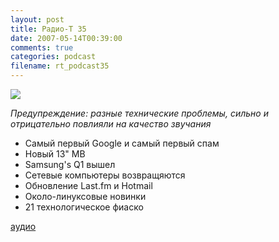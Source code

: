 ```yaml
---
layout: post
title: Радио-T 35
date: 2007-05-14T00:39:00
comments: true
categories: podcast
filename: rt_podcast35
---
```

![](https://radio-t.com/images/radio-t/rt35.jpg)

_Предупреждение: разные технические проблемы, сильно и отрицательно повлияли на качество звучания_


- Самый первый Google и самый первый спам
- Новый 13" MB
- Samsung's Q1 вышел
- Сетевые компьютеры возвращяются
- Обновление Last.fm и Hotmail
- Около-линуксовые новинки
- 21 технологическое фиаско

[аудио](http://cdn.radio-t.com/rt_podcast35.mp3)
<audio src="http://cdn.radio-t.com/rt_podcast35.mp3" preload="none"></audio>

